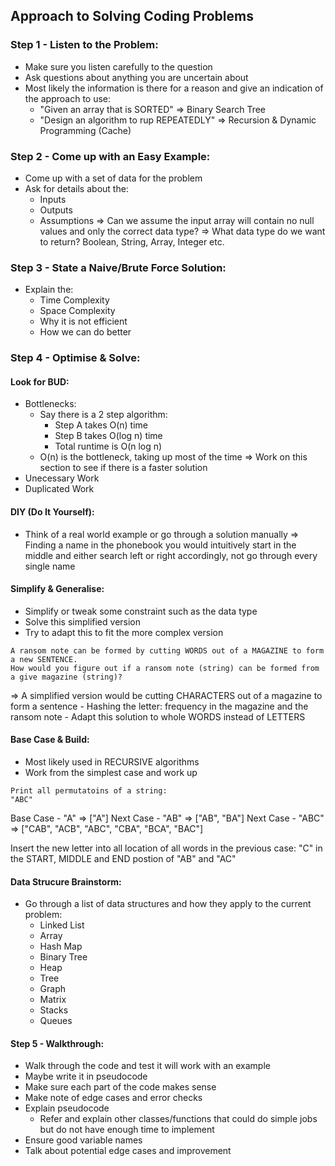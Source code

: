 ## Approach to Solving Coding Problems

### Step 1 - Listen to the Problem:
- Make sure you listen carefully to the question
- Ask questions about anything you are uncertain about
- Most likely the information is there for a reason and give an indication of the approach to use:
    - "Given an array that is SORTED" => Binary Search Tree
    - "Design an algorithm to rup REPEATEDLY" => Recursion & Dynamic Programming (Cache)

### Step 2 - Come up with an Easy Example:
- Come up with a set of data for the problem
- Ask for details about the:
    - Inputs
    - Outputs
    - Assumptions
=> Can we assume the input array will contain no null values and only the correct data type?
=> What data type do we want to return? Boolean, String, Array, Integer etc.

### Step 3 - State a Naive/Brute Force Solution:
- Explain the:
    - Time Complexity
    - Space Complexity
    - Why it is not efficient
    - How we can do better

### Step 4 - Optimise & Solve:

#### Look for BUD:
- Bottlenecks:
    - Say there is a 2 step algorithm:
        - Step A takes O(n) time
        - Step B takes O(log n) time
        - Total runtime is O(n log n)
    - O(n) is the bottleneck, taking up most of the time
    => Work on this section to see if there is a faster solution
- Unecessary Work
- Duplicated Work

#### DIY (Do It Yourself):
- Think of a real world example or go through a solution manually
    => Finding a name in the phonebook you would intuitively start in the middle and either search left or right accordingly, not go through every single name

#### Simplify & Generalise:
- Simplify or tweak some constraint such as the data type
- Solve this simplified version
- Try to adapt this to fit the more complex version
```
A ransom note can be formed by cutting WORDS out of a MAGAZINE to form a new SENTENCE.
How would you figure out if a ransom note (string) can be formed from a give magazine (string)?
```
=> A simplified version would be cutting CHARACTERS out of a magazine to form a sentence
    - Hashing the letter: frequency in the magazine and the ransom note
    - Adapt this solution to whole WORDS instead of LETTERS

#### Base Case & Build:
- Most likely used in RECURSIVE algorithms
- Work from the simplest case and work up
```
Print all permutatoins of a string:
"ABC"
```
Base Case - "A" => ["A"]
Next Case - "AB" => ["AB", "BA"]
Next Case - "ABC" => ["CAB", "ACB", "ABC", "CBA", "BCA", "BAC"]

Insert the new letter into all location of all words in the previous case:
    "C" in the START, MIDDLE and END postion of "AB" and "AC"

#### Data Strucure Brainstorm:
- Go through a list of data structures and how they apply to the current problem:
    - Linked List
    - Array
    - Hash Map
    - Binary Tree
    - Heap
    - Tree
    - Graph
    - Matrix
    - Stacks
    - Queues

#### Step 5 - Walkthrough:
- Walk through the code and test it will work with an example
- Maybe write it in pseudocode
- Make sure each part of the code makes sense
- Make note of edge cases and error checks
- Explain pseudocode
    - Refer and explain other classes/functions that could do simple jobs but do not have enough time to implement
- Ensure good variable names
- Talk about potential edge cases and improvement